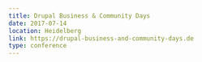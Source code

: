 ```yaml
---
title: Drupal Business & Community Days
date: 2017-07-14
location: Heidelberg
link: https://drupal-business-and-community-days.de
type: conference
---
```

